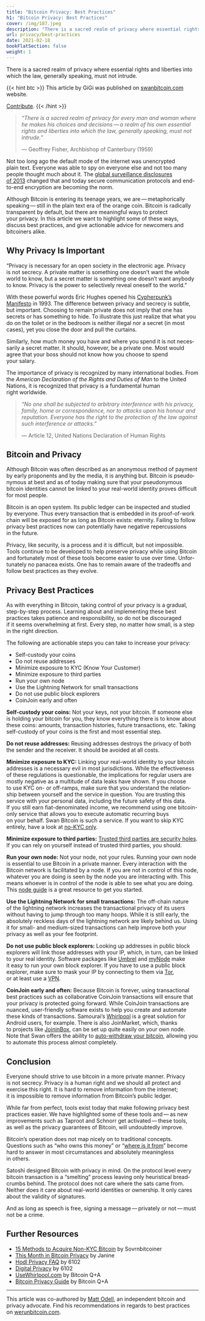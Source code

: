 ```yaml
---
title: "Bitcoin Privacy: Best Practices"
h1: "Bitcoin Privacy: Best Practices"
cover: /img/187.jpeg
description: "There is a sacred realm of privacy where essential rights and liberties into which the law, generally speaking, must not intrude."
url: privacy/best-practices
date: 2021-02-18
bookFlatSection: false
weight: 1
---
```


There is a sacred realm of privacy where essential rights and liberties into which the law, generally speaking, must not intrude.

{{< hint btc >}}
This article by GiGi was published on [swanbitcoin.com](https://www.swanbitcoin.com/bitcoin-privacy-best-practices/) website.

[Contribute](/contribute/).
{{< /hint >}}

>  *“There is a sacred realm of privacy for every man and woman where he makes his choices and decisions — a realm of his own essen­tial rights and liber­ties into which the law, gener­ally speaking, must not intrude.”*
>  
>  — Geoffrey Fisher, Archbishop of Canter­bury (1959)

Not too long ago the default mode of the internet was unencrypted plain text. Everyone was able to spy on everyone else and not too many people thought much about it. The [global surveil­lance disclo­sures of 2013](https://en.wikipedia.org/wiki/Global_surveillance_disclosures_(2013%E2%80%93present)) changed that and today secure commu­ni­ca­tion proto­cols and end-to-end encryp­tion are becoming the norm.

Although Bitcoin is entering its teenage years, we are — metaphor­i­cally speaking — still in the plain text era of the orange coin. Bitcoin is radically trans­parent by default, but there are meaningful ways to protect your privacy. In this article we want to highlight some of these ways, discuss best practices, and give action­able advice for newcomers and bitcoiners alike.

## Why Privacy Is Important

“Privacy is neces­sary for an open society in the electronic age. Privacy is not secrecy. A private matter is something one doesn’t want the whole world to know, but a secret matter is something one doesn’t want anybody to know. Privacy is the power to selec­tively reveal oneself to the world.”

With these powerful words Eric Hughes opened his [Cypher­punk’s Manifesto](https://nakamotoinstitute.org/static/docs/cypherpunk-manifesto.txt) in 1993. The differ­ence between privacy and secrecy is subtle, but impor­tant. Choosing to remain private does not imply that one has secrets or has something to hide. To illus­trate this just realize that what you do on the toilet or in the bedroom is neither illegal nor a secret (in most cases), yet you close the door and pull the curtains.

Similarly, how much money you have and where you spend it is not neces­sarily a secret matter. It should, however, be a private one. Most would agree that your boss should not know how you choose to spend your salary.

The impor­tance of privacy is recog­nized by many inter­na­tional bodies. From the _American Decla­ra­tion of the Rights and Duties of Man_ to the United Nations, it is recog­nized that privacy is a funda­mental human right worldwide.

>  *“No one shall be subjected to arbitrary interference with his privacy, family, home or correspondence, nor to attacks upon his honour and reputation. Everyone has the right to the protection of the law against such interference or attacks.”*
>  
>  — Article 12, United Nations Decla­ra­tion of Human Rights

## Bitcoin and Privacy

Although Bitcoin was often described as an anony­mous method of payment by early propo­nents and by the media, it is anything but. Bitcoin is pseudo­ny­mous at best and as of today making sure that your pseudo­ny­mous bitcoin identi­ties cannot be linked to your real-world identity proves diffi­cult for most people. 

Bitcoin is an open system. Its public ledger can be inspected and studied by everyone. Thus every trans­ac­tion that is embedded in its proof-of-work chain will be exposed for as long as Bitcoin exists: eternity. Failing to follow privacy best practices now can poten­tially have negative reper­cus­sions in the future.

Privacy, like security, is a process and it is diffi­cult, but not impos­sible. Tools continue to be devel­oped to help preserve privacy while using Bitcoin and fortu­nately most of these tools become easier to use over time. Unfor­tu­nately no panacea exists. One has to remain aware of the trade­offs and follow best practices as they evolve.

## Privacy Best Practices

As with every­thing in Bitcoin, taking control of your privacy is a gradual, step-by-step process. Learning about and imple­menting these best practices takes patience and respon­si­bility, so do not be discour­aged if it seems overwhelming at first. Every step, no matter how small, is a step in the right direction.

The following are action­able steps you can take to increase your privacy:

- Self-custody your coins
- Do not reuse addresses
- Minimize exposure to KYC (Know Your Customer)
- Minimize exposure to third parties
- Run your own node
- Use the Light­ning Network for small transactions
- Do not use public block explorers
- CoinJoin early and often

**Self-custody your coins:** Not your keys, not your bitcoin. If someone else is holding your bitcoin for you, they know every­thing there is to know about these coins: amounts, trans­ac­tion histo­ries, future trans­ac­tions, etc. Taking self-custody of your coins is the first and most essen­tial step.

**Do not reuse addresses:** Reusing addresses destroys the privacy of both the sender and the receiver. It should be avoided at all costs.

**Minimize exposure to KYC:** Linking your real-world identity to your bitcoin addresses is a neces­sary evil in most juris­dic­tions. While the effec­tive­ness of these regula­tions is question­able, the impli­ca­tions for regular users are mostly negative as a multi­tude of data leaks have shown. If you choose to use KYC on- or off-ramps, make sure that you under­stand the relation­ship between yourself and the service in question. You are trusting this service with your personal data, including the future safety of this data. If you still earn fiat-denom­i­nated income, we recom­mend using one bitcoin-only service that allows you to execute automatic recur­ring buys on your behalf. Swan Bitcoin is such a service. If you want to skip KYC entirely, have a look at [no-KYC only](https://bitcoinqna.github.io/noKYConly/).

**Minimize exposure to third parties:** [Trusted third parties are security holes](https://nakamotoinstitute.org/trusted-third-parties/). If you can rely on yourself instead of trusted third parties, you should.

**Run your own node:** Not your node, not your rules. Running your own node is essen­tial to use Bitcoin in a private manner. Every inter­ac­tion with the Bitcoin network is facil­i­tated by a node. If you are not in control of this node, whatever you are doing is seen by the node you are inter­acting with. This means whoever is in control of the node is able to see what you are doing. This [node guide](https://bitcoiner.guide/node/) is a great resource to get you started.

**Use the Light­ning Network for small trans­ac­tions:** The off-chain nature of the light­ning network increases the trans­ac­tional privacy of its users without having to jump through too many hoops. While it is still early, the absolutely reckless days of the light­ning network are likely behind us. Using it for small- and medium-sized trans­ac­tions can help improve both your privacy as well as your fee footprint.

**Do not use public block explorers:** Looking up addresses in public block explorers will link those addresses with your IP, which, in turn, can be linked to your real identity. Software packages like [Umbrel](https://getumbrel.com/) and [myNode](https://mynodebtc.com/) make it easy to run your own block explorer. If you have to use a public block explorer, make sure to mask your IP by connecting to them via [Tor](https://www.torproject.org/download/), or at least use a [VPN](https://mullvad.net/).

**CoinJoin early and often:** Because Bitcoin is forever, using trans­ac­tional best practices such as collab­o­ra­tive CoinJoin trans­ac­tions will ensure that your privacy is protected going forward. While CoinJoin trans­ac­tions are nuanced, user-friendly software exists to help you create and automate these kinds of trans­ac­tions. Samourai’s [Whirlpool](https://samouraiwallet.com/whirlpool) is a great solution for Android users, for example. There is also JoinMarket, which, thanks to projects like [JoininBox](https://github.com/openoms/joininbox), can be set up quite easily on your own node. Note that Swan offers the ability to [auto-withdraw your bitcoin](https://help.swanbitcoin.com/hc/en-us/articles/360046166054-Why-should-I-withdraw-my-Bitcoin-when-it-reaches-a-certain-threshold-), allowing you to automate this process almost completely.

## Conclusion

Everyone should strive to use bitcoin in a more private manner. Privacy is not secrecy. Privacy is a human right and we should all protect and exercise this right. It is hard to remove infor­ma­tion from the internet; it is impos­sible to remove infor­ma­tion from Bitcoin’s public ledger.

While far from perfect, tools exist today that make following privacy best practices easier. We have highlighted some of these tools and — as new improve­ments such as Taproot and Schnorr get activated — these tools, as well as the privacy guaran­tees of Bitcoin, will undoubt­edly improve.

Bitcoin’s opera­tion does not map nicely on to tradi­tional concepts. Questions such as “who owns this money” or “[where is it from](https://en.bitcoin.it/wiki/From_address)” become hard to answer in most circum­stances and absolutely meaning­less in others. 

Satoshi designed Bitcoin with privacy in mind. On the protocol level every bitcoin trans­ac­tion is a “smelting” process leaving only heuris­tical bread­crumbs behind. The protocol does not care where the sats came from. Neither does it care about real-world identi­ties or owner­ship. It only cares about the validity of signatures. 

And as long as speech is free, signing a message — privately or not — must not be a crime.

## Further Resources

- [15 Methods to Acquire Non-KYC Bitcoin](https://sovrnbitcoiner.com/15-methods-to-aquire-non-kyc-bitcoin/) by Sovrnbitcoiner
- [This Month in Bitcoin Privacy](https://enegnei.github.io/This-Month-In-Bitcoin-Privacy/) by Janine
- [Hodl Privacy FAQ](https://6102bitcoin.com/faq-hodl-privacy/) by 6102
- [Digital Privacy](https://6102bitcoin.com/blog/digital-privacy/) by 6102
- [UseWhirlpool.com](http://usewhirlpool.com) by Bitcoin Q+A
- [Bitcoin Privacy Guide](https://bitcoiner.guide/privacy/) by Bitcoin Q+A

---

This article was co-authored by [Matt Odell](http://mattodell.com), an independent bitcoin and privacy advocate. Find his recommendations in regards to best practices on [werunbitcoin.com](http://werunbitcoin.com/).

